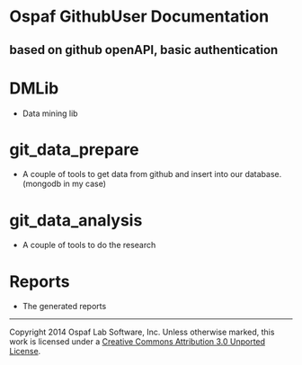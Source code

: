 # Ospaf GithubUser Documentation

## based on github openAPI, basic authentication

# DMLib
- Data mining lib

# git_data_prepare
- A couple of tools to get data from github and insert into our database. (mongodb in my case)

# git_data_analysis
- A couple of tools to do the research

# Reports
- The generated reports

- - -
Copyright 2014 Ospaf Lab Software, Inc. Unless otherwise marked, this work is licensed under a [Creative Commons Attribution 3.0 Unported License](http://creativecommons.org/licenses/by/3.0/).
